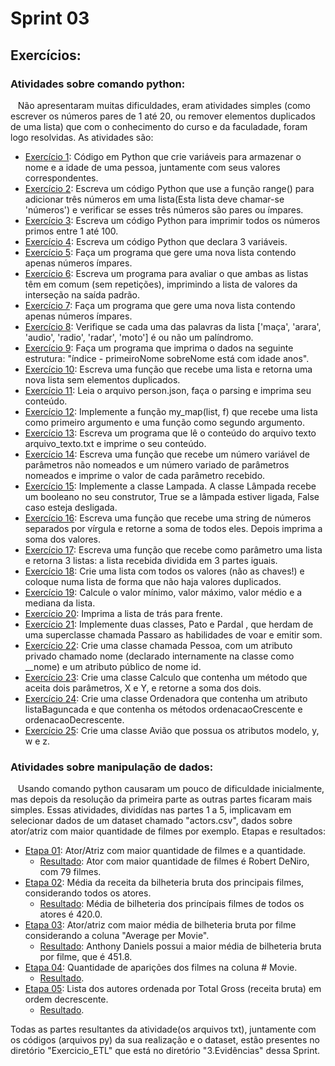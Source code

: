 # Sprint 03
## Exercícios:
### Atividades sobre comando python: 
&nbsp;&nbsp;&nbsp;Não apresentaram muitas dificuldades, eram atividades simples (como escrever os números pares de 1 até 20, ou remover elementos duplicados de uma lista) que com o conhecimento do curso e da faculadade, foram logo resolvidas. As atividades são:<p>
* [Exercício 1](https://github.com/rehbeinp/EstagioC_UOL/blob/main/Sprint03/Evid%C3%AAncias/Atividades/ex1.py): Código em Python que crie variáveis para armazenar o nome e a idade de uma pessoa, juntamente com 
seus valores correspondentes.
* [Exercício 2](https://github.com/rehbeinp/EstagioC_UOL/blob/main/Sprint03/Evid%C3%AAncias/Atividades/ex2.py): Escreva um código Python que use a função range() para adicionar três números em uma lista(Esta lista deve chamar-se 'números')  e verificar se esses três números são pares ou ímpares.
* [Exercício 3](https://github.com/rehbeinp/EstagioC_UOL/blob/main/Sprint03/Evid%C3%AAncias/Atividades/ex3.py): Escreva um código Python para imprimir todos os números primos entre 1 até 100.
* [Exercício 4](https://github.com/rehbeinp/EstagioC_UOL/blob/main/Sprint03/Evid%C3%AAncias/Atividades/ex4.py): Escreva um código Python que declara 3 variáveis.
* [Exercício 5](https://github.com/rehbeinp/EstagioC_UOL/blob/main/Sprint03/Evid%C3%AAncias/Atividades/ex5.py): Faça um programa que gere uma nova lista contendo apenas números ímpares.
* [Exercício 6](https://github.com/rehbeinp/EstagioC_UOL/blob/main/Sprint03/Evid%C3%AAncias/Atividades/ex6.py): Escreva um programa para avaliar o que ambas as listas têm em comum (sem repetições), imprimindo a lista de valores da interseção na saída padrão.
* [Exercício 7](https://github.com/rehbeinp/EstagioC_UOL/blob/main/Sprint03/Evid%C3%AAncias/Atividades/ex7.py): Faça um programa que gere uma nova lista contendo apenas números ímpares.
* [Exercício 8](https://github.com/rehbeinp/EstagioC_UOL/blob/main/Sprint03/Evid%C3%AAncias/Atividades/ex8.py): Verifique se cada uma das palavras da lista ['maça', 'arara', 'audio', 'radio', 'radar', 'moto'] é ou não um 
palíndromo.
* [Exercício 9](https://github.com/rehbeinp/EstagioC_UOL/blob/main/Sprint03/Evid%C3%AAncias/Atividades/ex9.py): Faça um programa que imprima o dados na seguinte estrutura: "índice - primeiroNome sobreNome está com idade anos".
* [Exercício 10](https://github.com/rehbeinp/EstagioC_UOL/blob/main/Sprint03/Evid%C3%AAncias/Atividades/ex10.py): Escreva uma função que recebe uma lista e retorna uma nova lista sem elementos duplicados. 
* [Exercício 11](https://github.com/rehbeinp/EstagioC_UOL/blob/main/Sprint03/Evid%C3%AAncias/Atividades/ex11.py): Leia o arquivo person.json, faça o parsing e imprima seu conteúdo.
* [Exercício 12](https://github.com/rehbeinp/EstagioC_UOL/blob/main/Sprint03/Evid%C3%AAncias/Atividades/ex12.py): Implemente a função my_map(list, f) que recebe uma lista como primeiro argumento e uma função como 
segundo argumento.
* [Exercício 13](https://github.com/rehbeinp/EstagioC_UOL/blob/main/Sprint03/Evid%C3%AAncias/Atividades/ex13.py): Escreva um programa que lê o conteúdo do arquivo texto arquivo_texto.txt e imprime o seu conteúdo.
* [Exercício 14](https://github.com/rehbeinp/EstagioC_UOL/blob/main/Sprint03/Evid%C3%AAncias/Atividades/ex14.py): Escreva uma função que recebe um número variável de parâmetros não nomeados e um número variado de parâmetros 
nomeados e imprime o valor de cada parâmetro recebido.
* [Exercício 15](https://github.com/rehbeinp/EstagioC_UOL/blob/main/Sprint03/Evid%C3%AAncias/Atividades/ex15.py): Implemente a classe Lampada. A classe Lâmpada recebe um booleano no seu construtor, True se a 
lâmpada estiver ligada, False caso esteja desligada.
* [Exercício 16](https://github.com/rehbeinp/EstagioC_UOL/blob/main/Sprint03/Evid%C3%AAncias/Atividades/ex16.py): Escreva uma função que recebe uma string de números separados por vírgula e retorne a soma de todos eles. Depois imprima a soma dos valores.
* [Exercício 17](https://github.com/rehbeinp/EstagioC_UOL/blob/main/Sprint03/Evid%C3%AAncias/Atividades/ex17.py): Escreva uma função que recebe como parâmetro uma lista e retorna 3 listas: a lista recebida 
dividida em 3 partes iguais.
* [Exercício 18](https://github.com/rehbeinp/EstagioC_UOL/blob/main/Sprint03/Evid%C3%AAncias/Atividades/ex18.py): Crie uma lista com todos os valores (não as chaves!) e coloque numa lista de forma que não haja valores duplicados.
* [Exercício 19](https://github.com/rehbeinp/EstagioC_UOL/blob/main/Sprint03/Evid%C3%AAncias/Atividades/ex19.py): Calcule o valor mínimo, valor máximo, valor médio e a mediana da lista.
* [Exercício 20](https://github.com/rehbeinp/EstagioC_UOL/blob/main/Sprint03/Evid%C3%AAncias/Atividades/ex20.py): Imprima a lista de trás para frente.
* [Exercício 21](https://github.com/rehbeinp/EstagioC_UOL/blob/main/Sprint03/Evid%C3%AAncias/Atividades/ex21.py): Implemente duas classes, Pato e Pardal , que herdam de uma superclasse chamada Passaro as 
habilidades de voar e emitir som.
* [Exercício 22](https://github.com/rehbeinp/EstagioC_UOL/blob/main/Sprint03/Evid%C3%AAncias/Atividades/ex22.py): Crie uma classe chamada Pessoa, com um atributo privado chamado nome 
(declarado internamente na classe como __nome) e um atributo público de nome id.
* [Exercício 23](https://github.com/rehbeinp/EstagioC_UOL/blob/main/Sprint03/Evid%C3%AAncias/Atividades/ex23.py): Crie uma classe  Calculo  que contenha um método que aceita dois parâmetros, X e Y, e retorne a soma dos dois. 
* [Exercício 24](https://github.com/rehbeinp/EstagioC_UOL/blob/main/Sprint03/Evid%C3%AAncias/Atividades/ex24.py): Crie uma classe Ordenadora que contenha um atributo listaBaguncada e que contenha os métodos 
ordenacaoCrescente e ordenacaoDecrescente.
* [Exercício 25](https://github.com/rehbeinp/EstagioC_UOL/blob/main/Sprint03/Evid%C3%AAncias/Atividades/ex25.py): Crie uma classe Avião que possua os atributos modelo, y, w e z. <p>

### Atividades sobre manipulação de dados: 
&nbsp;&nbsp;&nbsp;Usando comando python causaram um pouco de dificuldade inicialmente, mas depois da resolução da primeira parte as outras partes ficaram mais simples. Essas atividades, dividídas nas partes 1 a 5, implicavam em selecionar dados de um dataset chamado "actors.csv", dados sobre ator/atriz com maior quantidade de filmes por exemplo. Etapas e resultados: 
* [Etapa 01](https://github.com/rehbeinp/EstagioC_UOL/blob/main/Sprint03/Evid%C3%AAncias/Exercicio_ETL/etapa01.py): Ator/Atriz com maior quantidade de filmes e a quantidade. 
    * [Resultado](https://github.com/rehbeinp/EstagioC_UOL/blob/main/Sprint03/Evid%C3%AAncias/Exercicio_ETL/etapa01.txt): Ator com maior quantidade de filmes é Robert DeNiro, com 79 filmes.
* [Etapa 02](https://github.com/rehbeinp/EstagioC_UOL/blob/main/Sprint03/Evid%C3%AAncias/Exercicio_ETL/etapa02.py): Média da receita da bilheteria bruta dos principais filmes, considerando todos os atores.
    * [Resultado](https://github.com/rehbeinp/EstagioC_UOL/blob/main/Sprint03/Evid%C3%AAncias/Exercicio_ETL/etapa02.txt): Média de bilheteria dos princípais filmes de todos os atores é 420.0.
* [Etapa 03](https://github.com/rehbeinp/EstagioC_UOL/blob/main/Sprint03/Evid%C3%AAncias/Exercicio_ETL/etapa03.py): Ator/atriz com maior média de bilheteria bruta por filme considerando a coluna "Average per Movie".
    * [Resultado](https://github.com/rehbeinp/EstagioC_UOL/blob/main/Sprint03/Evid%C3%AAncias/Exercicio_ETL/etapa03.txt): Anthony Daniels possui a maior média de bilheteria bruta por filme, que é 451.8.
* [Etapa 04](https://github.com/rehbeinp/EstagioC_UOL/blob/main/Sprint03/Evid%C3%AAncias/Exercicio_ETL/etapa04.py): Quantidade de aparições dos filmes na coluna # Movie.
    * [Resultado](https://github.com/rehbeinp/EstagioC_UOL/blob/main/Sprint03/Evid%C3%AAncias/Exercicio_ETL/etapa04.txt).
* [Etapa 05](https://github.com/rehbeinp/EstagioC_UOL/blob/main/Sprint03/Evid%C3%AAncias/Exercicio_ETL/etapa05.py): Lista dos autores ordenada por Total Gross (receita bruta) em ordem decrescente.
    * [Resultado](https://github.com/rehbeinp/EstagioC_UOL/blob/main/Sprint03/Evid%C3%AAncias/Exercicio_ETL/etapa05.txt). 

Todas as partes resultantes da atividade(os arquivos txt), juntamente com os códigos (arquivos py) da sua realização e o dataset, estão presentes no diretório "Exercicio_ETL" que está no diretório "3.Evidências" dessa Sprint.
<p>